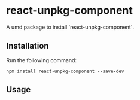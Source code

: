# react-unpkg-component
A umd package to install 'react-unpkg-component`.

## Installation
Run the following command:

`npm install react-unpkg-component --save-dev`

## Usage
<script type="text/javascript" src="https://unpkg.com/react@15.6.2/dist/react.js"></script>
<script type="text/javascript" src="https://unpkg.com/react-dom@15.6.2/dist/react-dom.js"></script>
<script type="text/javascript" src="https://unpkg.com/react-unpkg-component@latest/dist/index.js"></script>
